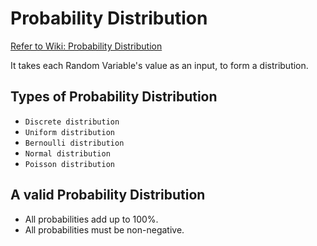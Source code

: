 # Probability Distribution
[Refer to Wiki: Probability Distribution](https://en.wikipedia.org/wiki/Probability_distribution)

It takes each Random Variable's value as an input, to form a distribution.

## Types of Probability Distribution
- `Discrete distribution`
- `Uniform distribution`
- `Bernoulli distribution`
- `Normal distribution`
- `Poisson distribution`

## A valid Probability Distribution
- All probabilities add up to 100%.
- All probabilities must be non-negative.
